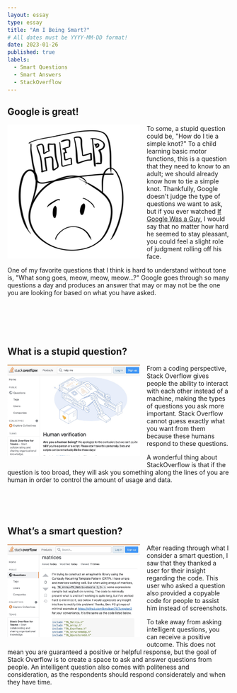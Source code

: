 ```yaml
---
layout: essay
type: essay
title: "Am I Being Smart?"
# All dates must be YYYY-MM-DD format!
date: 2023-01-26
published: true
labels:
  - Smart Questions
  - Smart Answers
  - StackOverflow
---
```


## Google is great!
<img src="../img/helpme.jpg" alt="Help illustration" width="300" style="float: left; margin-right: 15px; margin-bottom: 15px;">

To some, a stupid question could be, "How do I tie a simple knot?" To a child learning basic motor functions, this is a question that they need to know to an adult; we should already know how to tie a simple knot. Thankfully, Google doesn't judge the type of questions we want to ask, but if you ever watched [If Google Was a Guy](https://www.youtube.com/watch?v=Cxqca4RQd_M), I would say that no matter how hard he seemed to stay pleasant, you could feel a slight role of judgment rolling off his face.

One of my favorite questions that I think is hard to understand without tone is, "What song goes, meow, meow, meow...?" Google goes through so many questions a day and produces an answer that may or may not be the one you are looking for based on what you have asked.

<br> 
<br>
<br>
<br>


## What is a stupid question?
<img src="../img/stupidquestion.jpg" alt="StackOverflow example" width="300" style="float: left; margin-right: 15px; margin-bottom: 15px;">

From a coding perspective, Stack Overflow gives people the ability to interact with each other instead of a machine, making the types of questions you ask more important. Stack Overflow cannot guess exactly what you want from them because these humans respond to these questions.

A wonderful thing about StackOverflow is that if the question is too broad, they will ask you something along the lines of you are human in order to control the amount of usage and data.

<br>
<br>
<br>


## What’s a smart question?
<img src="../img/smartquestion.jpg" alt="Smart question example" width="300" style="float: left; margin-right: 15px; margin-bottom: 15px;">

After reading through what I consider a smart question, I saw that they thanked a user for their insight regarding the code. This user who asked a question also provided a copyable code for people to assist him instead of screenshots.

To take away from asking intelligent questions, you can receive a positive outcome. This does not mean you are guaranteed a positive or helpful response, but the goal of Stack Overflow is to create a space to ask and answer questions from people. An intelligent question also comes with politeness and consideration, as the respondents should respond considerately and when they have time.
